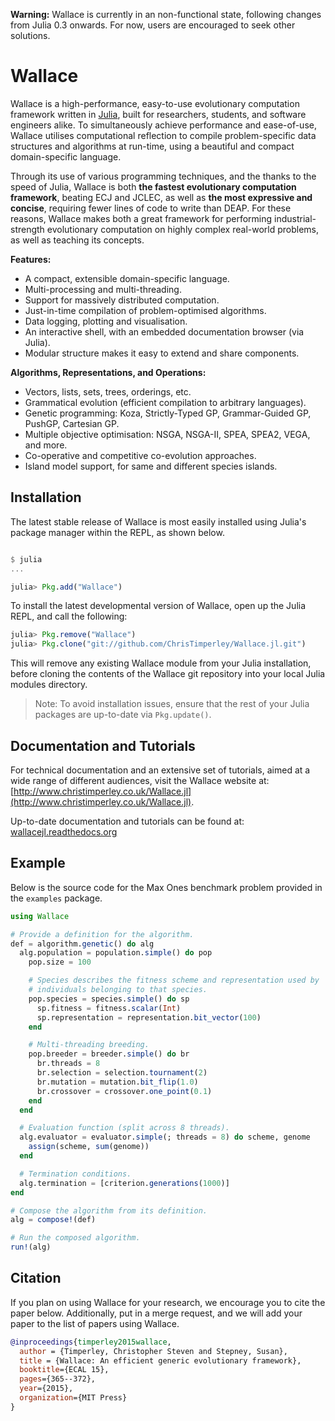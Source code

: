 **Warning:** Wallace is currently in an non-functional state, following changes from Julia 0.3 onwards. For now, users are encouraged to seek other solutions.

# Wallace

Wallace is a high-performance, easy-to-use evolutionary computation framework written in [Julia](http://julialang.org/), built for researchers, students, and software engineers alike.
To simultaneously achieve performance and ease-of-use, Wallace utilises computational reflection to compile problem-specific data structures and algorithms at run-time, using a beautiful and compact domain-specific language.

Through its use of various programming techniques, and the thanks to the speed
of Julia, Wallace is both **the fastest evolutionary computation framework**,
beating ECJ and JCLEC, as well as **the most expressive and concise**, requiring
fewer lines of code to write than DEAP. For these reasons, Wallace makes both
a great framework for performing industrial-strength evolutionary computation
on highly complex real-world problems, as well as teaching its concepts.

**Features:**

* A compact, extensible domain-specific language.
* Multi-processing and multi-threading.
* Support for massively distributed computation.
* Just-in-time compilation of problem-optimised algorithms.
* Data logging, plotting and visualisation.
* An interactive shell, with an embedded documentation browser (via Julia).
* Modular structure makes it easy to extend and share components.

**Algorithms, Representations, and Operations:**

* Vectors, lists, sets, trees, orderings, etc.
* Grammatical evolution (efficient compilation to arbitrary languages).
* Genetic programming: Koza, Strictly-Typed GP, Grammar-Guided GP, PushGP, Cartesian GP.
* Multiple objective optimisation: NSGA, NSGA-II, SPEA, SPEA2, VEGA, and more.
* Co-operative and competitive co-evolution approaches.
* Island model support, for same and different species islands.

## Installation

The latest stable release of Wallace is most easily installed using Julia's package
manager within the REPL, as shown below.

```julia

$ julia
...

julia> Pkg.add("Wallace")
```

To install the latest developmental version of Wallace, open up the Julia REPL,
and call the following:

```julia
julia> Pkg.remove("Wallace")
julia> Pkg.clone("git://github.com/ChrisTimperley/Wallace.jl.git")
```

This will remove any existing Wallace module from your Julia installation,
before cloning the contents of the Wallace git repository into your local
Julia modules directory.

> Note: To avoid installation issues, ensure that the rest of your Julia packages are up-to-date via     `Pkg.update()`.

## Documentation and Tutorials

For technical documentation and an extensive set of tutorials, aimed at a wide range of different audiences, visit the Wallace website at: [http://www.christimperley.co.uk/Wallace.jl](http://www.christimperley.co.uk/Wallace.jl).

Up-to-date documentation and tutorials can be found at:
[wallacejl.readthedocs.org](http://wallacejl.readthedocs.org)

## Example

Below is the source code for the Max Ones benchmark problem provided in the
``examples`` package.

```julia
using Wallace

# Provide a definition for the algorithm.
def = algorithm.genetic() do alg
  alg.population = population.simple() do pop
    pop.size = 100

    # Species describes the fitness scheme and representation used by
    # individuals belonging to that species.
    pop.species = species.simple() do sp
      sp.fitness = fitness.scalar(Int)
      sp.representation = representation.bit_vector(100)
    end

    # Multi-threading breeding.
    pop.breeder = breeder.simple() do br
      br.threads = 8
      br.selection = selection.tournament(2)
      br.mutation = mutation.bit_flip(1.0)
      br.crossover = crossover.one_point(0.1)
    end
  end

  # Evaluation function (split across 8 threads).
  alg.evaluator = evaluator.simple(; threads = 8) do scheme, genome
    assign(scheme, sum(genome))
  end

  # Termination conditions.
  alg.termination = [criterion.generations(1000)]
end

# Compose the algorithm from its definition.
alg = compose!(def)

# Run the composed algorithm.
run!(alg)
```

## Citation

If you plan on using Wallace for your research, we encourage you to cite the
paper below. Additionally, put in a merge request, and we will add your paper
to the list of papers using Wallace.

```bibtex
@inproceedings{timperley2015wallace,
  author = {Timperley, Christopher Steven and Stepney, Susan},
  title = {Wallace: An efficient generic evolutionary framework},
  booktitle={ECAL 15},
  pages={365--372},
  year={2015},
  organization={MIT Press}
}
```
